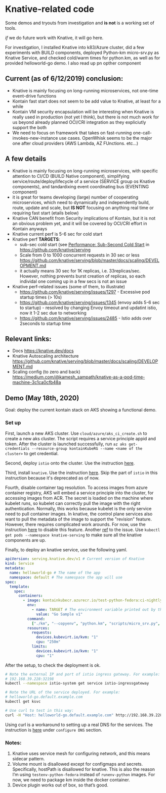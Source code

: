 # Knative-related code

Some demos and tryouts from investigation and  **is not**   is a working set of tools.

*if* we do future work with Knative, it will go here.

For investigation, I installed Knative into k83/Azure cluster, did a few experiments with BUILD components, deployed Python-km micro-srv.py as Knative Service, and checked cold/warm times for python.km, as well as for provided helloworld-go demo. I also read up pn opther component


## Current (as of 6/12/2019) conclusion:

* Knative is mainly focusing on long-running microservices, not one-time event-drive functions
* Kontain fast start  does not seem to be add value to Knative, at least for a while
* Kontain VM security encapsulation will be interesting when Knative is really used in production (not yet I think), but there is not much work for us beyond already planned OCI/CRI integration as they expliciutly support the both
* We need to focus on framework that takes on fast-running one-call-invokes-new-instance use cases. OpenWhisk seems to be the major one after cloud providers (AWS Lambda, AZ FUnctions. etc...)



## A few details

* Knative is mainly focusing on long-running microservices, with specific attention to CI/CD (BUILD Native component), simplifying service/route/deploy/lifecycle of a service (SERVICE group os Knative components), and tandardixing event coordinating bus (EVENTING component)
* it is great for teams developing (large) number of cooperating microservices, which need to dynamically and independently build, route, update and scale, but **IS NOT** focusing on anything real time or requiring fast start (etails below)
* Knative CAN benefit from Security implications of Kontain, but it is not an obvious problem yet, and it will be covered by OCI/CRI effort in Kontain anyways
* Knative current perf is 5-6 sec for cold start
* Knative perf **TARGETS**:
  * sub-sec cold start (see [Performance: Sub-Second Cold Start](https://github.com/knative/serving/projects/8) in https://github.com/knative/serving
  * Scale from 0 to 1000 concurrent requests in 30 sec or less https://github.com/knative/serving/blob/master/docs/scaling/DEVELOPMENT.md
   * it actually means 30 sec for 1K replicas, i.e. 33replicas/sec. However, nothing prevents burst creation of replicas, so each individal one coming up in a few secs is not an issue
* Knative perf-related issues (some of them, to illustrate)
  * https://github.com/knative/serving/issues/1297 - Excessive pod startup times (> 10s)
  * https://github.com/knative/serving/issues/1345 (envoy adds 5-6 sec to startup) - resolved by changing Envoy timeout and updatint istio, now it 1-2 sec due to networking
  * https://github.com/knative/serving/issues/2485 - Istio adds over 2seconds to startup time


## Relevant links:

* Docs https://knative.dev/docs
* Knative Autoscaling architecture https://github.com/knative/serving/blob/master/docs/scaling/DEVELOPMENT.md
* Scaling config (to zero and back) https://medium.com/@kamesh_sampath/knative-as-a-pod-time-machine-3c1ca0cfb48a

## Demo (May 18th, 2020)

Goal: deploy the current kontain stack on AKS showing a functional demo.

### Set up

First, launch a new AKS cluster. Use `cloud/azure/aks_ci_create.sh` to create
a new aks cluster. The script requires a service principle appid and token.
After the cluster is launched successfully, run 
`az aks get-credentials --resource-group kontainKubeRG --name <name of the cluster>`
to get credential.

Second, deploy `istio` onto the cluster. Use the instruction
[here](https://istio.io/docs/setup/getting-started/).

Third, install `knative`. Use the instruction
[here](https://knative.dev/docs/install/any-kubernetes-cluster/). Skip the
part of `istio` in this instruction because it's deprecated as of now.

Fourth, disable container tag resolution. To access images from azure
container registry, AKS will embed a service principle into the cluster, for
accessing images from ACR. The secret is loaded on the machine where kubelet
runs, so kubelet can correctly pull the image with the right authentication.
Normally, this works because kubelet is the only service need to pull
container images. In knative, the control plane services also want to pull
the metadata of the image to support the "revision" feature. However, there
requires complicated work arounds. For now, use the instruction
[here](https://knative.dev/docs/serving/tag-resolution/) to disable this
feature. Another
[ref](https://github.com/knative/serving/issues/6114#issuecomment-619262974)
to the issue. Use `kubectl get pods --namespace knative-serving` to make sure
all the knative components are up.

Finally, to deploy an knative service, use the following yaml.

```yaml
apiVersion: serving.knative.dev/v1 # Current version of Knative
kind: Service
metadata:
  name: helloworld-go # The name of the app
  namespace: default # The namespace the app will use
spec:
  template:
    spec:
      containers:
        - image: kontainkubecr.azurecr.io/test-python-fedora:ci-nightly-2250 # The URL to the image of the app
          env:
            - name: TARGET # The environment variable printed out by the sample app
              value: "Go Sample v1"
          command:
            ["./km", "--copyenv", "python.km", "scripts/micro_srv.py", "8080"]
          resources:
            requests:
              devices.kubevirt.io/kvm: "1"
              cpu: "250m"
            limits:
              devices.kubevirt.io/kvm: "1"
              cpu: "1"
```

After the setup, to check the deployment is ok. 
```bash
# Note the external IP and port of istio ingress gateway. For example:
# 192.168.39.228:32198
kubectl --namespace istio-system get service istio-ingressgateway

# Note the URL of the service deployed. For example:
# helloworld-go.default.example.com
kubectl get ksvc

# Use curl to test in this way:
curl -H "Host: helloworld-go.default.example.com" http://192.168.39.228:32198
```

Using curl is a workaround to setting up a real DNS for the services. The
instruction is
[here](https://knative.dev/docs/install/any-kubernetes-cluster/) under
`configure DNS` section.

### Notes:
1. Knative uses service mesh for configuring network, and this means sidecar
pattern.
2. Volume mount is disallowed except for configmaps and secrets.
Specifically, hostPath is disallowed for knative. This is also the reason I’m
using `testenv-python-fedora` instead of `runenv-python` images. For now, we
need to package km inside the docker container.
3. Device plugin works out of box, so that’s good.
